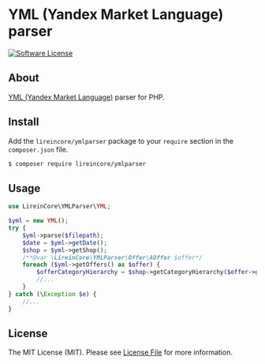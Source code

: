 # YML (Yandex Market Language) parser

[![Software License](https://img.shields.io/badge/license-MIT-brightgreen.svg?style=flat-square)](LICENSE)

## About

[YML (Yandex Market Language)](https://yandex.ru/support/partnermarket/yml/about-yml.xml) parser for PHP.

## Install

Add the `lireincore/ymlparser` package to your `require` section in the `composer.json` file.

``` bash
$ composer require lireincore/ymlparser
```

## Usage

```php
use LireinCore\YMLParser\YML;

$yml = new YML();
try {
    $yml->parse($filepath);
    $date = $yml->getDate();
    $shop = $yml->getShop();
    /**@var \LireinCore\YMLParser\Offer\AOffer $offer*/
    foreach ($yml->getOffers() as $offer) {
        $offerCategoryHierarchy = $shop->getCategoryHierarchy($offer->getCategoryId);
        //...
    }
} catch (\Exception $e) {
    //...
}
```

## License

The MIT License (MIT). Please see [License File](LICENSE) for more information.